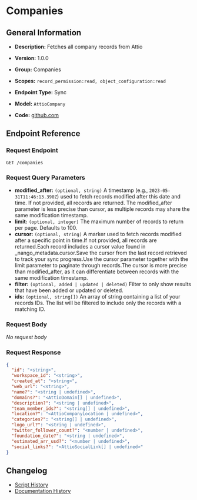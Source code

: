 <!-- BEGIN GENERATED CONTENT -->
# Companies

## General Information

- **Description:** Fetches all company records from Attio

- **Version:** 1.0.0
- **Group:** Companies
- **Scopes:** `record_permission:read, object_configuration:read`
- **Endpoint Type:** Sync
- **Model:** `AttioCompany`
- **Code:** [github.com](https://github.com/NangoHQ/integration-templates/tree/main/integrations/attio/syncs/companies.ts)


## Endpoint Reference

### Request Endpoint

`GET /companies`

### Request Query Parameters

- **modified_after:** `(optional, string)` A timestamp (e.g., `2023-05-31T11:46:13.390Z`) used to fetch records modified after this date and time. If not provided, all records are returned. The modified_after parameter is less precise than cursor, as multiple records may share the same modification timestamp.
- **limit:** `(optional, integer)` The maximum number of records to return per page. Defaults to 100.
- **cursor:** `(optional, string)` A marker used to fetch records modified after a specific point in time.If not provided, all records are returned.Each record includes a cursor value found in _nango_metadata.cursor.Save the cursor from the last record retrieved to track your sync progress.Use the cursor parameter together with the limit parameter to paginate through records.The cursor is more precise than modified_after, as it can differentiate between records with the same modification timestamp.
- **filter:** `(optional, added | updated | deleted)` Filter to only show results that have been added or updated or deleted.
- **ids:** `(optional, string[])` An array of string containing a list of your records IDs. The list will be filtered to include only the records with a matching ID.

### Request Body

_No request body_

### Request Response

```json
{
  "id": "<string>",
  "workspace_id": "<string>",
  "created_at": "<string>",
  "web_url": "<string>",
  "name?": "<string | undefined>",
  "domains?": "<AttioDomain[] | undefined>",
  "description?": "<string | undefined>",
  "team_member_ids?": "<string[] | undefined>",
  "location?": "<AttioCompanyLocation | undefined>",
  "categories?": "<string[] | undefined>",
  "logo_url?": "<string | undefined>",
  "twitter_follower_count?": "<number | undefined>",
  "foundation_date?": "<string | undefined>",
  "estimated_arr_usd?": "<number | undefined>",
  "social_links?": "<AttioSocialLink[] | undefined>"
}
```

## Changelog

- [Script History](https://github.com/NangoHQ/integration-templates/commits/main/integrations/attio/syncs/companies.ts)
- [Documentation History](https://github.com/NangoHQ/integration-templates/commits/main/integrations/attio/syncs/companies.md)

<!-- END  GENERATED CONTENT -->

